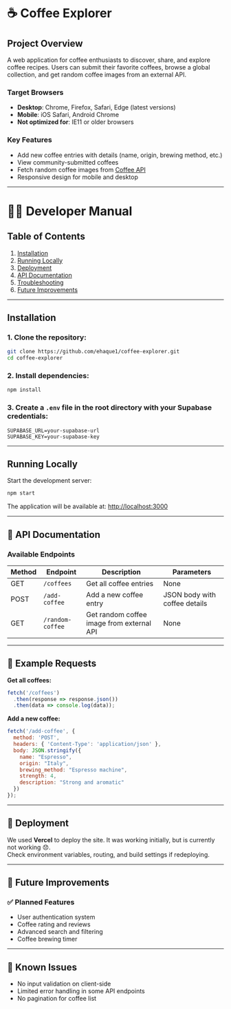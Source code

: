 # ☕ Coffee Explorer

## Project Overview
A web application for coffee enthusiasts to discover, share, and explore coffee recipes. Users can submit their favorite coffees, browse a global collection, and get random coffee images from an external API.

### Target Browsers
- **Desktop**: Chrome, Firefox, Safari, Edge (latest versions)
- **Mobile**: iOS Safari, Android Chrome
- **Not optimized for**: IE11 or older browsers

### Key Features
- Add new coffee entries with details (name, origin, brewing method, etc.)
- View community-submitted coffees
- Fetch random coffee images from [Coffee API](https://coffee.alexflipnote.dev/)
- Responsive design for mobile and desktop

---

# 👨‍💻 Developer Manual

## Table of Contents
1. [Installation](#installation)
2. [Running Locally](#running-locally)
3. [Deployment](#deployment)
4. [API Documentation](#api-documentation)
5. [Troubleshooting](#troubleshooting)
6. [Future Improvements](#future-improvements)

---

## Installation

### 1. Clone the repository:
```bash
git clone https://github.com/ehaque1/coffee-explorer.git
cd coffee-explorer
```

### 2. Install dependencies:
```bash
npm install
```

### 3. Create a `.env` file in the root directory with your Supabase credentials:
```env
SUPABASE_URL=your-supabase-url  
SUPABASE_KEY=your-supabase-key
```

---

## Running Locally

Start the development server:
```bash
npm start
```

The application will be available at: [http://localhost:3000](http://localhost:3000)

---

## 📡 **API Documentation**

### Available Endpoints

| Method | Endpoint         | Description                          | Parameters                    |
|--------|------------------|--------------------------------------|-------------------------------|
| GET    | `/coffees`       | Get all coffee entries               | None                          |
| POST   | `/add-coffee`    | Add a new coffee entry               | JSON body with coffee details |
| GET    | `/random-coffee` | Get random coffee image from external API | None                     |

---

## 🧪 **Example Requests**

**Get all coffees:**
```javascript
fetch('/coffees')
  .then(response => response.json())
  .then(data => console.log(data));
```

**Add a new coffee:**
```javascript
fetch('/add-coffee', {
  method: 'POST',
  headers: { 'Content-Type': 'application/json' },
  body: JSON.stringify({
    name: "Espresso",
    origin: "Italy",
    brewing_method: "Espresso machine",
    strength: 4,
    description: "Strong and aromatic"
  })
});
```

---

## 🚀 **Deployment**

We used **Vercel** to deploy the site. It was working initially, but is currently not working 😞.  
Check environment variables, routing, and build settings if redeploying.

---

## 🔮 **Future Improvements**

### ✅ Planned Features
- User authentication system  
- Coffee rating and reviews  
- Advanced search and filtering  
- Coffee brewing timer  

---

## 🐞 **Known Issues**
- No input validation on client-side  
- Limited error handling in some API endpoints  
- No pagination for coffee list  
